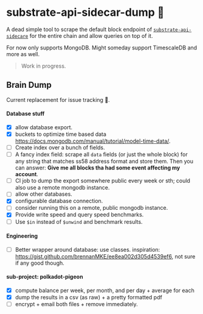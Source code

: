 # substrate-api-sidecar-dump 💩
A dead simple tool to scrape the default block endpoint of [`substrate-api-sidecare`](https://github.com/paritytech/substrate-api-sidecar) for the entire
chain and allow queries on top of it.

For now only supports MongoDB. Might someday support TimescaleDB and more as well.

> Work in progress.


## Brain Dump

Current replacement for issue tracking 🧠.

#### Database stuff

- [x] allow database export.
- [x] buckets to optimize time based data https://docs.mongodb.com/manual/tutorial/model-time-data/.
- [ ] Create index over a bunch of fields.
- [ ] A fancy index field: scrape all `data` fields (or just the whole block) for any string that
  matches ss58 address format and store them. Then you can answer: **Give me all blocks tha had some
  event affecting my account**.
- [ ] CI job to dump the export somewhere public every week or sth; could also use a remote mongodb
  instance.
- [ ] allow other databases.
- [x] configurable database connection.
- [ ] consider running this on a remote, public mongodb instance. 
- [x] Provide write speed and query speed benchmarks.
- [ ] Use `$in` instead of `$unwind` and benchmark results.
#### Engineering

- [ ] Better wrapper around database: use classes. inspiration: https://gist.github.com/brennanMKE/ee8ea002d305d4539ef6, not sure if any good though.

#### sub-project: polkadot-pigeon

- [x] compute balance per week, per month, and per day + average for each
- [x] dump the results in a csv (as raw) + a pretty formatted pdf
- [ ] encrypt + email both files + remove immediately.
